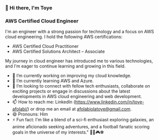 ### 👋 Hi there, I'm Toye 

<!--
**toyeafo/toyeafo** is a ✨ _special_ ✨ repository because its `README.md` (this file) appears on your GitHub profile.

Here are some ideas to get you started:

- 🔭 I’m currently working on ...
- 🌱 I’m currently learning ...
- 👯 I’m looking to collaborate on ...
- 🤔 I’m looking for help with ...
- 💬 Ask me about ...
- 📫 How to reach me: ...
- 😄 Pronouns: ...
- ⚡ Fun fact: ...
-->
<!--# TOYE AFOLABI HERE-->
### AWS Certified Cloud Engineer

I'm an engineer with a strong passion for technology and a focus on AWS cloud engineering. 
I hold the following AWS certifications:

- AWS Certified Cloud Practitioner
- AWS Certified Solutions Architect – Associate

My journey in cloud engineer has introduced me to various technologies, and I'm eager to continue learning and growing in this field.

- 🔭 I’m currently working on improving my cloud knowledge.
- 🌱 I’m currently learning AWS and Azure.
- 👯 I’m looking to connect with fellow tech enthusiasts, collaborate on exciting projects or engage in discussions about the latest developments in AWS cloud engineering and web development.
- 📫 How to reach me: LinkedIn (https://www.linkedin.com/in/toye-afolabi/) or drop me an email at afolabiolatoye@gmail.com.
- 😄 Pronouns: Him
- ⚡ Fun fact: I'm like a blend of a sci-fi enthusiast exploring galaxies, an anime aficionado seeking adventures, and a football fanatic scoring goals in the universe of my interests." 🚀🌌🎮⚽

<!--
## Projects

### Project 1: [Project Name]
- Description: [Brief description of the project's purpose and features]
- Technologies Used: [List the relevant technologies used]
- GitHub Repository: [Link to the project's GitHub repository]

### Project 2: [Project Name]
- Description: [Brief description of the project's purpose and features]
- Technologies Used: [List the relevant technologies used]
- GitHub Repository: [Link to the project's GitHub repository]

### Project 3: [Project Name]
- Description: [Brief description of the project's purpose and features]
- Technologies Used: [List the relevant technologies used]
- GitHub Repository: [Link to the project's GitHub repository]

### Project 4: [Project Name]
- Description: [Brief description of the project's purpose and features]
- Technologies Used: [List the relevant technologies used]
- GitHub Repository: [Link to the project's GitHub repository]

Let's explore and grow in the world of technology together!
-->
